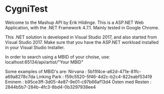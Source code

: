 # CygniTest

Welcome to the Mashup API by Erik Hildinge.
This is a ASP.NET Web Application, with the .NET Framework 4.7.1. Mainly tested in Google Chrome.

This .NET solution is developed in Visual Studio 2017, and also started from Visual Studio 2017.
Make sure that you have the ASP.NET workload installed in your Visual Studio Installer.

In order to search using a MBID of your choise, use:
localhost:65134/api/artist/"Your MBID"

Some examples of MBID's are:
Nirvana : 5b11f4ce-a62d-471e-81fc-a69a8278c7da
Linking Park : f59c5520-5f46-4d2c-b2c4-822eabf53419
Eminem : b95ce3ff-3d05-4e87-9e01-c97b66af13d4
Östen med Resten : 2844b5b7-284b-4fc3-8bd4-0b3297938ee4